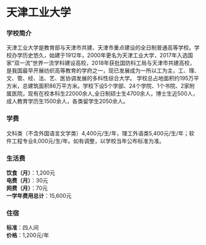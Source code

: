 # 天津工业大学
### 学校简介
天津工业大学是教育部与天津市共建、天津市重点建设的全日制普通高等学校。学校办学历史悠久，始建于1912年，2000年更名为天津工业大学，2017年入选国家“双一流”世界一流学科建设高校，2018年获批国防科工局与天津市共建高校，是我国最早开展纺织高等教育的学府之一，现已发展成为一所以工为主，工、理、文、管、经、法、艺、医协调发展的多科性综合大学。 学校总占地面积约195万平方米，总建筑面积86万平方米。学校下设5个学部、24个学院、1个书院、2家附属医院，现有在校本科生22000余人,全日制硕士生4700余人，博士生近500人，成人教育学历生1500余人，各类留学生2050余人。

### 学费
文科类（不含外国语言文学类）4,400元/生/年，理工外语类5,400元/生/年；软件工程专业8,000元/生/年。如有调整，以学校当年公布标准为准。

### 生活费
**饮食（月）**：1,200元  
**电费（月）**：30元  
**网费（月）**：70元  
**一学年费用总计**：15,600元  

### 住宿
**标准**：四人间  
**价格**：1,200元/年  
